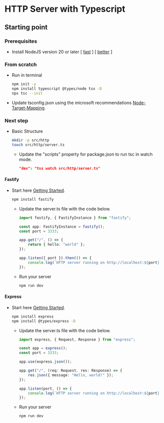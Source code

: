 # HTTP Server with Typescript

## Starting point

### Prerequisites

- Install NodeJS version 20 or later [ [fast](https://nodejs.org) ] [ [better](https://github.com/nvm-sh/nvm) ]

### From scratch

- Run in terminal

  ```sh
  npm init -y
  npm install typescript @types/node tsx -D
  npx tsc --init
  ```

- Update tsconfig.json using the microsoft recommendations
  [Node-Target-Mapping](https://github.com/microsoft/TypeScript/wiki/Node-Target-Mapping).

### Next step

- Basic Structure

  ```sh
  mkdir -p src/http
  touch src/http/server.ts
  ```

  - Update the "scripts" property for package.json to run tsc in watch mode.

    ```json
    "dev": "tsx watch src/http/server.ts"
    ```

#### Fastify

- Start here [Getting Started](https://fastify.dev/docs/latest/Guides/Getting-Started/).

  ```sh
  npm install fastify
  ```

  - Update the server.ts file with the code below.

    ```typescript
    import fastify, { FastifyInstance } from "fastify";

    const app: FastifyInstance = fastify();
    const port = 3333;

    app.get("/", () => {
        return { hello: "world" };
    });

    app.listen({ port }).then(() => {
        console.log(`HTTP server running on http://localhost:${port}`);
    });
    ```

  - Run your server

    ```sh
    npm run dev
    ```

#### Express

- Start here [Getting Started](https://expressjs.com/pt-br/starter/hello-world.html).

  ```sh
  npm install express
  npm install @types/express -D
  ```

  - Update the server.ts file with the code below.

    ```typescript
    import express, { Request, Response } from "express";

    const app = express();
    const port = 3333;

    app.use(express.json());

    app.get("/", (req: Request, res: Response) => {
        res.json({ message: "Hello, world!" });
    });

    app.listen(port, () => {
        console.log(`HTTP server running on http://localhost:${port}`);
    });
    ```

  - Run your server

    ```sh
    npm run dev
    ```
